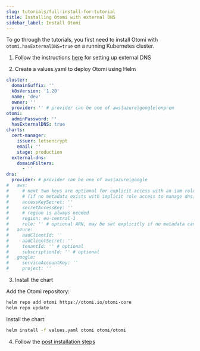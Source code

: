 ```yaml
---
slug: tutorials/full-install-for-tutorial
title: Installing Otomi with external DNS
sidebar_label: Install Otomi
---
```


To go through the tutorials, you first need to install Otomi with `otomi.hasExternalDNS=true` on a running Kubernetes cluster.

1. Follow the instructions [here](/docs/installation/optional) for setting up external DNS

2. Create a values.yaml to deploy Otomi using Helm

```yaml
cluster:
  domainSuffix: ''
  k8sVersion: '1.20'
  name: 'dev'
  owner: ''
  provider: '' # provider can be one of aws|azure|google|onprem
otomi:
  adminPassword: ''
  hasExternalDNS: true
charts:
  cert-manager:
    issuer: letsencrypt 
    email: ''
    stage: production
  external-dns:
    domainFilters:
      - ''
dns:
  provider: # provider can be one of aws|azure|google
#   aws:
#     # next two keys are optional for explicit access with an iam role
#     # (if no metadata exists with implicit role access to manage dns)
#     accessKeySecret: ''
#     secretAccessKey: ''
#     # region is always needed
#     region: eu-central-1
#     role: '' # optional ARN, may be set explicitly if no metadata can be accessed
#   azure:
#     aadClientId: ''
#     aadClientSecret: ''
#     tenantId: '' # optional
#     subscriptionId: '' # optional
#   google:
#     serviceAccountKey: ''
#     project: ''
```

3. Install the chart

Add the Otomi repository:

```bash
helm repo add otomi https://otomi.io/otomi-core
helm repo update
```

Install the chart:

```bash
helm install -f values.yaml otomi otomi/otomi
```

4. Follow the [post installation steps](/docs/installation/post-install/)


